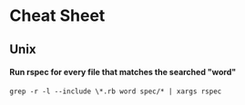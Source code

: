 # Cheat Sheet

## Unix

#### Run rspec for every file that matches the searched "word"

```
grep -r -l --include \*.rb word spec/* | xargs rspec
```
